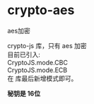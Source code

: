 # crypto-aes
aes加密

crypto-js 库，只有 aes 加密   
目前已引入:    
CryptoJS.mode.CBC   
CryptoJS.mode.ECB   
在 库最后新增模式即可。  

**秘钥是 16位**
